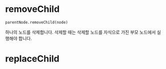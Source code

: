# removeChild

```
parentNode.removeChild(node)
```
하나의 노드를 삭제합니다.
삭제할 때는 삭제할 노드를 자식으로 가진 부모 노드에서 실행해야 합니다.

# replaceChild